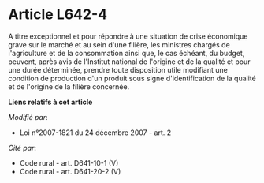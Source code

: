 # Article L642-4

A titre exceptionnel et pour répondre à une situation de crise économique grave sur le marché et au sein d'une filière, les
ministres chargés de l'agriculture et de la consommation ainsi que, le cas échéant, du budget, peuvent, après avis de
l'Institut national de l'origine et de la qualité et pour une durée déterminée, prendre toute disposition utile modifiant une
condition de production d'un produit sous signe d'identification de la qualité et de l'origine de la filière concernée.

**Liens relatifs à cet article**

_Modifié par_:

  - Loi n°2007-1821 du 24 décembre 2007 - art. 2

_Cité par_:

  - Code rural - art. D641-10-1 (V)
  - Code rural - art. D641-20-2 (V)
